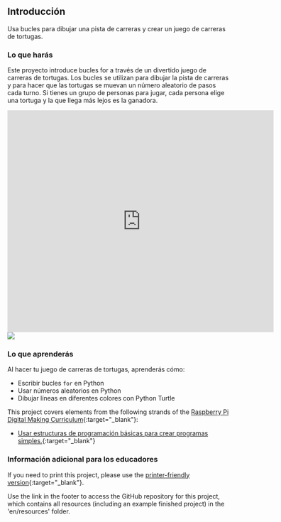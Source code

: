 ## Introducción

Usa bucles para dibujar una pista de carreras y crear un juego de carreras de tortugas.

### Lo que harás

Este proyecto introduce bucles for a través de un divertido juego de carreras de tortugas. Los bucles se utilizan para dibujar la pista de carreras y para hacer que las tortugas se muevan un número aleatorio de pasos cada turno. Si tienes un grupo de personas para jugar, cada persona elige una tortuga y la que llega más lejos es la ganadora.

<div class="trinket">
  <iframe src="https://trinket.io/embed/python/9339862606?outputOnly=true&start=result" width="600" height="500" frameborder="0" marginwidth="0" marginheight="0" allowfullscreen>
  </iframe>
  <img src="images/race-finished.png">
</div>

### Lo que aprenderás

Al hacer tu juego de carreras de tortugas, aprenderás cómo:

+ Escribir bucles `for` en Python
+ Usar números aleatorios en Python
+ Dibujar líneas en diferentes colores con Python Turtle

This project covers elements from the following strands of the [Raspberry Pi Digital Making Curriculum](https://rpf.io/curriculum){:target="_blank"}:

+ [Usar estructuras de programación básicas para crear programas simples.](https://www.raspberrypi.org/curriculum/programming/creator/){:target="_blank"}

### Información adicional para los educadores

If you need to print this project, please use the [printer-friendly version](https://projects.raspberrypi.org/en/projects/turtle-race/print){:target="_blank"}.

Use the link in the footer to access the GitHub repository for this project, which contains all resources (including an example finished project) in the 'en/resources' folder.
